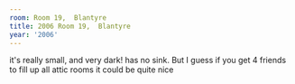 ```yaml
---
room: Room 19,  Blantyre
title: 2006 Room 19,  Blantyre
year: '2006'
---
```


it's really small, and very dark! has no sink. But I guess if you get 4 friends to fill up all attic rooms it could be quite nice